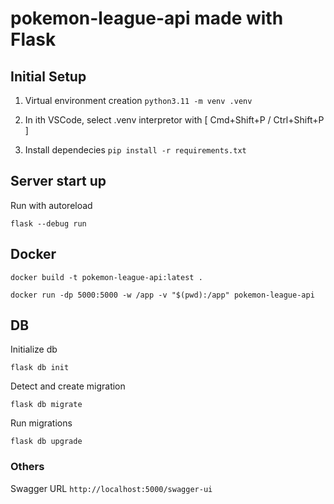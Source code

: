 # pokemon-league-api made with Flask

## Initial Setup

1. Virtual environment creation
 ```python3.11 -m venv .venv```

2. In ith VSCode, select .venv interpretor with [ Cmd+Shift+P / Ctrl+Shift+P ]

3. Install dependecies
 ```pip install -r requirements.txt```


## Server start up
Run with autoreload
```
flask --debug run
```

## Docker

```
docker build -t pokemon-league-api:latest . 
```
```
docker run -dp 5000:5000 -w /app -v "$(pwd):/app" pokemon-league-api
```



## DB

Initialize db
```
flask db init
```

Detect and create migration
```
flask db migrate
```

Run migrations
```
flask db upgrade
```


### Others

Swagger URL
```http://localhost:5000/swagger-ui```